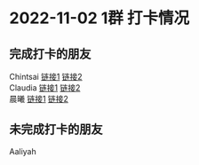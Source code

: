 # 2022-11-02 1群 打卡情况
## 完成打卡的朋友
Chintsai [链接1](http://mmbiz.qpic.cn/mmbiz_jpg/fKBOEML39zoib9Jp3IIDHKeftQDY3zCUlLUaxxmDSY4TgWhNPxkaBn3zLQibV5HRQiaET4AC3oIu0pkselq0zmaaw/0) [链接2](http://mmbiz.qpic.cn/mmbiz_jpg/fKBOEML39zoib9Jp3IIDHKeftQDY3zCUlqYgMgz0VHkv6hjCt7rn9m5dmfcDhugmopaSbVmAnmNAIzrb6tSWEuw/0) <br>Claudia [链接1](http://mmbiz.qpic.cn/mmbiz_jpg/EqM704vBbWDYPeZg8MSlKV5Xr2MNnWenKvSrmRBBVjDTmA7W7ysGm70UdV88oWq9iaLMibvZdcsz7Oibf9YKQrHhg/0) [链接2](http://mmbiz.qpic.cn/mmbiz_jpg/EqM704vBbWDYPeZg8MSlKV5Xr2MNnWenUQaKPOibOxt7HlT3O9GgmgbSCQHic6BiaP9iagwyWAYDWlJ18OzWkIb68g/0) <br>晨曦 [链接1](http://mmbiz.qpic.cn/mmbiz_jpg/4rYayDxu0jVdp0X3nlCyt2pBBCoQVZia32SzjYg5O04WF6icy4ZX7tIicCBzRE4pdNMwrzrjy2PQxDRRG5iaZ2mJPA/0) [链接2](http://mmbiz.qpic.cn/mmbiz_jpg/4rYayDxu0jVdp0X3nlCyt2pBBCoQVZia3qkAs8uNJzMvElsib4KXKcIhAxXiaZ8ziaNmaKmfiaia4WvJ6XVSnzlEq0fg/0) <br>
## 未完成打卡的朋友
Aaliyah

